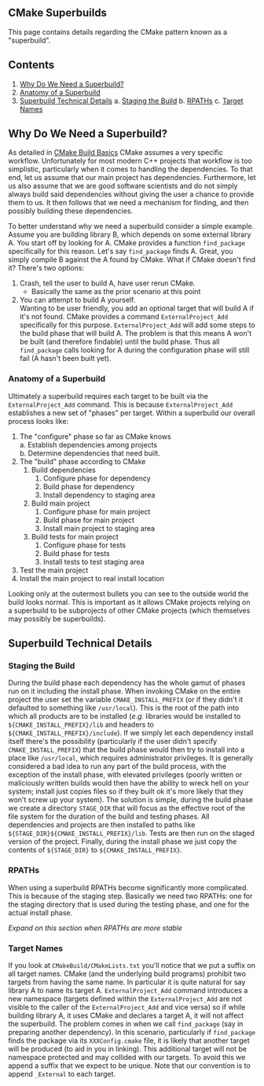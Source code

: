 CMake Superbuilds
-----------------

This page contains details regarding the CMake pattern known as a "superbuild".

Contents
--------

1. [Why Do We Need a Superbuild?](#why-do-we-need-a-superbuild?)  
2. [Anatomy of a Superbuild](#anatomy-of-a-superbuild)  
3. [Superbuild Technical Details](#superbuild-technical-details)
   a. [Staging the Build](#staging-the-build)
   b. [RPATHs](#rpaths)
   c. [Target Names](#target-names)

Why Do We Need a Superbuild?
----------------------------

As detailed in [CMake Build Basics](BuildBasics.md) CMake assumes a very 
specific workflow.  Unfortunately for most modern C++ projects that workflow is
too simplistic, particularly when it comes to handling the dependencies.  To 
that end, let us assume that our main project has dependencies.  Furthermore,
let us also assume that we are good software scientists and do not simply 
always build said dependencies without giving the user a chance to provide 
them to us. It then follows that we need a mechanism for finding, and then 
possibly building these dependencies.

To better understand why we need a superbuild consider a simple example.  Assume
you are building library B, which depends on some external library A.  You 
start off by looking for A.  CMake provides a function `find_package` 
specifically for this reason.  Let's say `find_package` finds A. Great, you
simply compile B against the A found by CMake.  What if CMake doesn't find it? 
There's two options:
1. Crash, tell the user to build A, have user rerun CMake.
   - Basically the same as the prior scenario at this point
2. You can attempt to build A yourself.  
Wanting to be user friendly, you add an optional target that will build A if 
it's not found.  CMake provides a command `ExternalProject_Add` specifically for
this purpose.  `ExternalProject_Add` will add some steps to the build phase that
will build A.  The problem is that this means A won't be built (and therefore 
findable) until the build phase.  Thus all `find_package` calls looking for A
during the configuration phase will still fail (A hasn't been built yet).  
 
### Anatomy of a Superbuild

Ultimately a superbuild requires each target to be built via the 
`ExternalProject_Add` command.  This is because `ExternalProject_Add` 
establishes a new set of "phases" per target.  Within a superbuild our 
overall process looks like:

1. The "configure" phase so far as CMake knows  
   a. Establish dependencies among projects  
   b. Determine dependencies that need built.  
2. The "build" phase according to CMake  
   1.  Build dependencies
       1. Configure phase for dependency
       2. Build phase for dependency
       3. Install dependency to staging area
   2.  Build main project
       1. Configure phase for main project
       2. Build phase for main project
       3. Install main project to staging area
   3.  Build tests for main project
       1. Configure phase for tests  
       2. Build phase for tests
       3. Install tests to test staging area
3. Test the main project
4. Install the main project to real install location

Looking only at the outermost bullets you can see to the outside world the
build looks normal.  This is important as it allows CMake projects relying on a
superbuild to be subprojects of other CMake projects (which themselves may
possibly be superbuilds).

Superbuild Technical Details
----------------------------

### Staging the Build

During the build phase each dependency has the whole gamut of phases run on it
including the install phase.  When invoking CMake on the entire project the 
user set the variable `CMAKE_INSTALL_PREFIX` (or if they didn't it defaulted 
to something like `/usr/local`).  This is the root of the path into 
which all products are to be installed (*e.g.* libraries would be installed 
to `${CMAKE_INSTALL_PREFIX}/lib` and headers to 
`${CMAKE_INSTALL_PREFIX}/include`).  If we simply let each dependency install
 itself there's the possibility (particularly if the user didn't specify 
 `CMAKE_INSTALL_PREFIX`) that the build phase would then try to install into 
 a place like `/usr/local`, which requires administrator privileges.  It is 
 generally considered a bad idea to run any part of the build process, with the
 exception of the install phase, with elevated privileges (poorly written or 
 maliciously written builds would then have the ability to wreck hell on your
 system; install just copies files so if they built ok it's more likely that 
 they won't screw up your system).  The solution is simple, during the build
 phase we create a directory `STAGE_DIR` that will focus as the effective root
 of the file system for the duration of the build and testing phases.  All 
 dependencies and projects are then installed to paths like 
 `${STAGE_DIR}${CMAKE_INSTALL_PREFIX}/lib`.  Tests are then run on the staged
 version of the project.  Finally, during the install phase we just copy the
 contents of `${STAGE_DIR}` to `${CMAKE_INSTALL_PREFIX}`.
 
 ### RPATHs
 
 When using a superbuild RPATHs become significantly more complicated.  This is
 because of the staging step.  Basically we need two RPATHs: one for the 
 staging directory that is used during the testing phase, and one for the actual
 install phase.
 
 *Expand on this section when RPATHs are more stable*

### Target Names

If you look at `CMakeBuild/CMakeLists.txt` you'll notice that we put a suffix
on all target names.  CMake (and the underlying build programs) prohibit two 
targets from having the same name.  In particular it is quite natural for say
library A to name its target A.  `ExternalProject_Add` command 
introduces a new namespace (targets defined within the `ExternalProject_Add` 
are not visible to the caller of the `ExternalProject_Add` and vice versa) so if
while building library A, it uses CMake and declares a target A, it will not 
affect the superbuild.  The problem comes in when we call `find_package` (say
in preparing another dependency).  In this scenario, particularly if 
`find_package` finds the package via its `XXXConfig.cmake` file, it is likely
that another target will be produced (to aid in you in linking).  This 
additional target will not be namespace protected and may collided with our 
targets.  To avoid this we append a suffix that we expect to be unique. 
Note that our convention is to append `_External` to each target.
